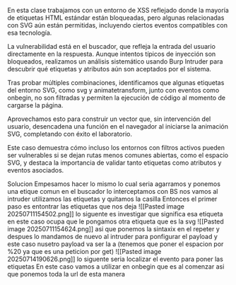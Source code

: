 En esta clase trabajamos con un entorno de XSS reflejado donde la mayoría de etiquetas HTML estándar están bloqueadas, pero algunas relacionadas con SVG aún están permitidas, incluyendo ciertos eventos compatibles con esa tecnología.

La vulnerabilidad está en el buscador, que refleja la entrada del usuario directamente en la respuesta. Aunque intentos típicos de inyección son bloqueados, realizamos un análisis sistemático usando Burp Intruder para descubrir qué etiquetas y atributos aún son aceptados por el sistema.

Tras probar múltiples combinaciones, identificamos que algunas etiquetas del entorno SVG, como svg y animatetransform, junto con eventos como onbegin, no son filtradas y permiten la ejecución de código al momento de cargarse la página.

Aprovechamos esto para construir un vector que, sin intervención del usuario, desencadena una función en el navegador al iniciarse la animación SVG, completando con éxito el laboratorio.

Este caso demuestra cómo incluso los entornos con filtros activos pueden ser vulnerables si se dejan rutas menos comunes abiertas, como el espacio SVG, y destaca la importancia de validar tanto etiquetas como atributos y eventos asociados.

Solucion
Empesamos hacer lo mismo lo cual seria agarramos y ponemos una etique comun en el buscador lo interceptamos con BS nos vamos al intruder utilizamos las etiquetas y quitamos la casilla
Entonces el primer paso es entontrar las etiquetas que nos deja
![[Pasted image 20250711154502.png]]
lo siguente es investigar que significa esa etiqueta en este caso ocupa que le pongamos otra etiqueta que es la svg
![[Pasted image 20250711154624.png]]
asi que ponemos la sintaxix en el repeter y despues lo mandamos de nuevo al intruder para ponfigurar el payload y este caso nusetro payload va ser la a (tenemos que poner el espacion por %20 ya que es una peticion por get)
![[Pasted image 20250714190626.png]]
lo siguente seria localizar el evento para poner las etiquetas
En este caso vamos a utilizar en onbegin que es al comenzar asi que ponemos toda la url de esta manera
<svg><animateTransform onbegin=alert(0)>
![[Pasted image 20250714191013.png]]



